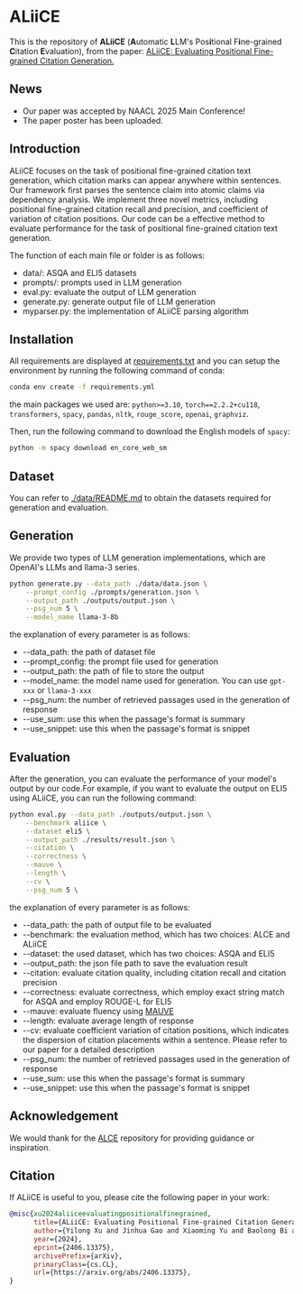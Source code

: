 # ALiiCE
This is the repository of **ALiiCE** (**A**utomatic **L**LM's Pos**i**tional F**i**ne-grained **C**itation **E**valuation), from the paper: [ALiiCE: Evaluating Positional Fine-grained Citation Generation.](https://arxiv.org/abs/2406.13375)

## News

- Our paper was accepted by NAACL 2025 Main Conference!
- The paper poster has been uploaded.


## Introduction
ALiiCE focuses on the task of positional fine-grained citation text generation, which citation marks can appear anywhere within sentences. Our framework first parses the sentence claim into atomic claims via dependency analysis. We implement three novel metrics, including positional fine-grained citation recall and precision, and coefficient of variation of citation positions. Our code can be a effective method to evaluate performance for the task of positional fine-grained citation text generation.



The function of each main file or folder is as follows:
- data/: ASQA and ELI5 datasets
- prompts/: prompts used in LLM generation
- eval.py: evaluate the output of LLM generation
- generate.py: generate output file of LLM generation
- myparser.py: the implementation of ALiiCE parsing algorithm


## Installation
All requirements are displayed at [requirements.txt](requirements.txt) and you can setup the environment by running the following command of conda:
```bash
conda env create -f requirements.yml
```
the main packages we used are: `python>=3.10`, `torch==2.2.2+cu118`, `transformers`, `spacy`, `pandas`, `nltk`, `rouge_score`, `openai`, `graphviz`.

Then, run the following command to download the English models of `spacy`:
```bash
python -m spacy download en_core_web_sm
```

## Dataset
You can refer to [./data/README.md](data/README.md) to obtain the datasets required for generation and evaluation.


## Generation
We provide two types of LLM generation implementations, which are OpenAI's LLMs and llama-3 series.

```bash
python generate.py --data_path ./data/data.json \
    --prompt_config ./prompts/generation.json \
    --output_path ./outputs/output.json \
    --psg_num 5 \
    --model_name llama-3-8b
```
the explanation of every parameter is as follows:
- --data_path: the path of dataset file
- --prompt_config: the prompt file used for generation
- --output_path: the path of file to store the output
- --model_name: the model name used for generation. You can use `gpt-xxx` or `llama-3-xxx`
- --psg_num: the number of retrieved passages used in the generation of response
- --use_sum: use this when the passage's format is summary
- --use_snippet: use this when the passage's format is snippet



## Evaluation
After the generation, you can evaluate the performance of your model's output by our code.For example, if you want to evaluate the output on ELI5 using ALiiCE, you can run the following command:
```bash
python eval.py --data_path ./outputs/output.json \
    --benchmark aliice \
    --dataset eli5 \
    --output_path ./results/result.json \
    --citation \
    --correctness \
    --mauve \
    --length \
    --cv \
    --psg_num 5 \
```
the explanation of every parameter is as follows:
- --data_path: the path of output file to be evaluated
- --benchmark: the evaluation method, which has two choices: ALCE and ALiiCE
- --dataset: the used dataset, which has two choices: ASQA and ELI5
- --output_path: the json file path to save the evaluation result
- --citation: evaluate citation quality, including citation recall and citation precision
- --correctness: evaluate correctness, which employ exact string match for ASQA and employ ROUGE-L for ELI5
- --mauve: evaluate fluency using [MAUVE](https://arxiv.org/abs/2102.01454)
- --length: evaluate average length of response
- --cv: evaluate coefficient variation of citation positions, which indicates the dispersion of citation placements within a sentence. Please refer to our paper for a detailed description
- --psg_num: the number of retrieved passages used in the generation of response
- --use_sum: use this when the passage's format is summary
- --use_snippet: use this when the passage's format is snippet



## Acknowledgement
We would thank for the [ALCE](https://github.com/princeton-nlp/ALCE) repository for providing guidance or inspiration.


## Citation

If ALiiCE is useful to you, please cite the following paper in your work:

```bibtex
@misc{xu2024aliiceevaluatingpositionalfinegrained,
      title={ALiiCE: Evaluating Positional Fine-grained Citation Generation}, 
      author={Yilong Xu and Jinhua Gao and Xiaoming Yu and Baolong Bi and Huawei Shen and Xueqi Cheng},
      year={2024},
      eprint={2406.13375},
      archivePrefix={arXiv},
      primaryClass={cs.CL},
      url={https://arxiv.org/abs/2406.13375}, 
}
```

